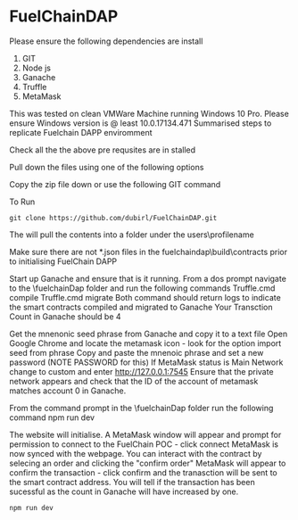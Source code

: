 # FuelChainDAP

Please ensure the following dependencies are install
1. GIT 
2. Node js
3. Ganache
4. Truffle
5. MetaMask 

This was tested on clean VMWare Machine running Windows 10 Pro.
Please ensure Windows version is @ least 10.0.17134.471
Summarised steps to replicate Fuelchain DAPP enviromment  

Check all the the above pre requsites are in stalled 

Pull down the files using one of the following options

Copy the zip file down or use the following GIT command

To Run

`git clone https://github.com/dubirl/FuelChainDAP.git`

The will pull the contents into a folder under the users\profilename 


Make sure there are not *.json files in the fuelchaindap\build\contracts prior to initialising FuelChain DAPP 

Start up Ganache and ensure that is it running.
From a dos prompt navigate to the \fuelchainDap folder and run the following commands
Truffle.cmd compile
Truffle.cmd migrate
Both command should return logs to indicate the smart contracts compiled and migrated to Ganache
Your Transction Count in Ganache should be 4

Get the mnenonic seed phrase from Ganache and copy it to a text file
Open Google Chrome and locate the metamask icon - look for the option import seed from phrase
Copy and paste the mnenoic phrase and set a new password (NOTE PASSWORD for this)
If MetaMask status is Main Network change to custom and enter http://127.0.0.1:7545
Ensure that the private network appears and check that the ID of the account of metamask matches account
0 in Ganache. 

From the command prompt in the \fuelchainDap folder run the following command
npm run dev

The website will initialise.
A MetaMask window will appear and prompt for permission to connect to the FuelChain POC - click connect
MetaMask is now synced with the webpage.
You can interact with the contract by selecing an order and clicking the "confirm order"
MetaMask will appear to confirm the transaction - click confirm and the tranasction will be sent to the smart contract address.
You will tell if the transaction has been sucessful as the count in Ganache will have increased by one. 










`npm run dev`


